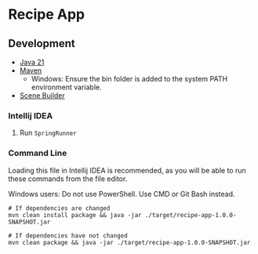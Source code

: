 # Recipe App

## Development

* [Java 21](https://adoptium.net/)
* [Maven](https://maven.apache.org/download.cgi)
  * Windows: Ensure the bin folder is added to the system PATH environment variable.
* [Scene Builder](https://gluonhq.com/products/scene-builder/)

### Intellij IDEA

1. Run `SpringRunner`

### Command Line

Loading this file in Intellij IDEA is recommended, as you will be able
to run these commands from the file editor.

Windows users: Do not use PowerShell. Use CMD or Git Bash instead.

```shell
# If dependencies are changed
mvn clean install package && java -jar ./target/recipe-app-1.0.0-SNAPSHOT.jar
```

```shell
# If dependencies have not changed
mvn clean package && java -jar ./target/recipe-app-1.0.0-SNAPSHOT.jar
```